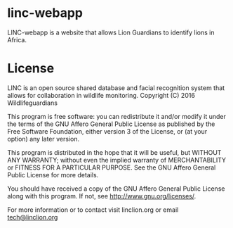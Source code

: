 # linc-webapp
LINC-webapp is a website that allows Lion Guardians to identify lions in Africa.

# License

LINC is an open source shared database and facial recognition
system that allows for collaboration in wildlife monitoring.
Copyright (C) 2016  Wildlifeguardians

This program is free software: you can redistribute it and/or modify
it under the terms of the GNU Affero General Public License as
published by the Free Software Foundation, either version 3 of the
License, or (at your option) any later version.

This program is distributed in the hope that it will be useful,
but WITHOUT ANY WARRANTY; without even the implied warranty of
MERCHANTABILITY or FITNESS FOR A PARTICULAR PURPOSE.  See the
GNU Affero General Public License for more details.

You should have received a copy of the GNU Affero General Public License
along with this program.  If not, see <http://www.gnu.org/licenses/>.

For more information or to contact visit linclion.org or email tech@linclion.org
